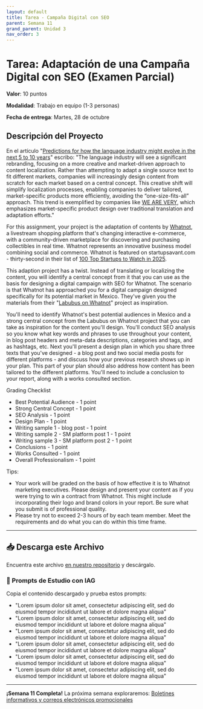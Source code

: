 ```yaml
---
layout: default
title: Tarea - Campaña Digital con SEO
parent: Semana 11
grand_parent: Unidad 3
nav_order: 3
---
```


# Tarea:  Adaptación de una Campaña Digital con SEO (Examen Parcial)

**Valor**: 10 puntos

**Modalidad**: Trabajo en equipo (1-3 personas)

**Fecha de entrega**: Martes, 28 de octubre

## Descripción del Proyecto

En el artículo "[Predictions for how the language industry might evolve in the next 5 to 10 years](https://locessentials.com/blog/2024/09/19/predictions-for-how-the-language-industry-might-evolve-in-the-next-5-to-10-years)" escribo: "The language industry will see a significant rebranding, focusing on a more creative and market-driven approach to content localization. Rather than attempting to adapt a single source text to fit different markets, companies will increasingly design content from scratch for each market based on a central concept. This creative shift will simplify localization processes, enabling companies to deliver tailored, market-specific products more efficiently, avoiding the “one-size-fits-all” approach. This trend is exemplified by companies like [WE ARE VERY](https://www.linkedin.com/company/we-are-very-inc/), which emphasizes market-specific product design over traditional translation and adaptation efforts."

For this assignment, your project is the adaptation of contents by [Whatnot](https://www.whatnot.com), a livestream shopping platform that's changing interactive e-commerce, with a community-driven marketplace for discovering and purchasing collectibles in real time. Whatnot represents an innovative business model combining social and commerce. Whatnot is featured on startupsavant.com - thirty-second in their list of [100 Top Startups to Watch in 2025](https://startupsavant.com/startups-to-watch).

This adaption project has a twist. Instead of translating or localizing the content, you will identify a central concept from it that you can use as the basis for designing a digital campaign with SEO for Whatnot. The scenario is that Whatnot has approached you for a digital campaign designed specifically for its potential market in Mexico. They've given you the materials from their "[Labubus on Whatnot](https://alainamb.github.io/uic_tr14-trad-comercial/unidad3/semana11/whatnot-labubus.html)" project as inspiration. 

You'll need to identify Whatnot's best potential audiences in Mexico and a strong central concept from the Labubus on Whatnot project that you can take as inspiration for the content you'll design. You'll conduct SEO analysis so you know what key words and phrases to use throughout your content, in blog post headers and meta-data descriptions, categories and tags, and as hashtags, etc. Next you'll present a design plan in which you share three texts that you've designed - a blog post and two social media posts for different platforms - and discuss how your previous research shows up in your plan. This part of your plan should also address how content has been tailored to the different platforms. You'll need to include a conclusion to your report, along with a works consulted section.

Grading Checklist
- Best Potential Audience - 1 point
- Strong Central Concept - 1 point
- SEO Analysis - 1 point
- Design Plan - 1 point
- Writing sample 1 - blog post - 1 point
- Writing sample 2 - SM platform post 1 - 1 point
- Writing sample 3 - SM platform post 2 - 1 point
- Conclusions - 1 point
- Works Consulted - 1 point
- Overall Professionalism - 1 point

Tips: 
- Your work will be graded on the basis of how effective it is to Whatnot marketing executives. Please design and present your content as if you were trying to win a contract from Whatnot. This might include incorporating their logo and brand colors in your report. Be sure what you submit is of professional quality.
- Please try not to exceed 2-3 hours of by each team member. Meet the requirements and do what you can do within this time frame.

---

## 📥 Descarga este Archivo

Encuentra este archivo [en nuestro repositorio](https://github.com/alainamb/uic_tr14-comercial-publicitaria/blob/main/unidad3/semana11/campañas-redes-sociales.md) y descárgalo.

### 🤖 Prompts de Estudio con IAG

Copia el contenido descargado y prueba estos prompts:

- "Lorem ipsum dolor sit amet, consectetur adipiscing elit, sed do eiusmod tempor incididunt ut labore et dolore magna aliqua"
- "Lorem ipsum dolor sit amet, consectetur adipiscing elit, sed do eiusmod tempor incididunt ut labore et dolore magna aliqua"
- "Lorem ipsum dolor sit amet, consectetur adipiscing elit, sed do eiusmod tempor incididunt ut labore et dolore magna aliqua"
- "Lorem ipsum dolor sit amet, consectetur adipiscing elit, sed do eiusmod tempor incididunt ut labore et dolore magna aliqua"
- "Lorem ipsum dolor sit amet, consectetur adipiscing elit, sed do eiusmod tempor incididunt ut labore et dolore magna aliqua"
- "Lorem ipsum dolor sit amet, consectetur adipiscing elit, sed do eiusmod tempor incididunt ut labore et dolore magna aliqua"

---

**¡Semana 11 Completa!** La próxima semana exploraremos: [Boletines informativos y correos electrónicos promocionales](../semana12/semana12-resumen.md)
